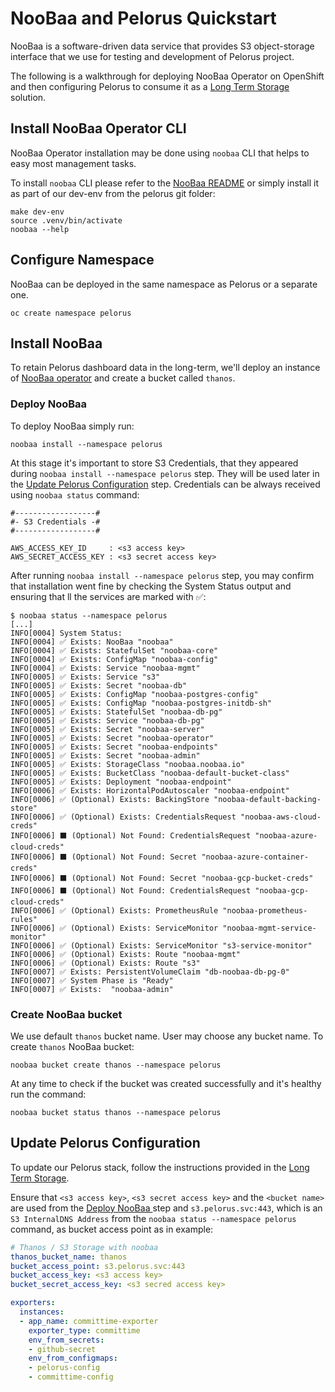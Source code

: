 # NooBaa and Pelorus Quickstart

NooBaa is a software-driven data service that provides S3 object-storage interface that we use for testing and development of Pelorus project.

The following is a walkthrough for deploying NooBaa Operator on OpenShift and then configuring Pelorus to consume it as a [Long Term Storage](configuration2.md#configure-long-term-storage-recommended) solution.

## Install NooBaa Operator CLI

NooBaa Operator installation may be done using `noobaa` CLI that helps to easy most management tasks.

To install `noobaa` CLI please refer to the [NooBaa README](https://github.com/noobaa/noobaa-operator/blob/master/README.md) or simply install it as part of our dev-env from the pelorus git folder:

```
make dev-env
source .venv/bin/activate
noobaa --help
```

## Configure Namespace

NooBaa can be deployed in the same namespace as Pelorus or a separate one.

```
oc create namespace pelorus
```

## Install NooBaa

To retain Pelorus dashboard data in the long-term, we'll deploy an instance of [NooBaa operator](https://github.com/noobaa/noobaa-operator) and create a bucket called `thanos`.

### Deploy NooBaa

To deploy NooBaa simply run:

```
noobaa install --namespace pelorus
```

At this stage it's important to store S3 Credentials, that they appeared during `noobaa install --namespace pelorus` step.
They will be used later in the [Update Pelorus Configuration](#update-pelorus-configuration) step. Credentials can be always received using `noobaa status` command:

```
#------------------#
#- S3 Credentials -#
#------------------#

AWS_ACCESS_KEY_ID     : <s3 access key>
AWS_SECRET_ACCESS_KEY : <s3 secret access key>
```

After running `noobaa install --namespace pelorus` step, you may confirm that installation went fine by checking the System Status output and ensuring that ll the services are marked with ✅:

```
$ noobaa status --namespace pelorus
[...]
INFO[0004] System Status:
INFO[0004] ✅ Exists: NooBaa "noobaa"
INFO[0004] ✅ Exists: StatefulSet "noobaa-core"
INFO[0004] ✅ Exists: ConfigMap "noobaa-config"
INFO[0004] ✅ Exists: Service "noobaa-mgmt"
INFO[0005] ✅ Exists: Service "s3"
INFO[0005] ✅ Exists: Secret "noobaa-db"
INFO[0005] ✅ Exists: ConfigMap "noobaa-postgres-config"
INFO[0005] ✅ Exists: ConfigMap "noobaa-postgres-initdb-sh"
INFO[0005] ✅ Exists: StatefulSet "noobaa-db-pg"
INFO[0005] ✅ Exists: Service "noobaa-db-pg"
INFO[0005] ✅ Exists: Secret "noobaa-server"
INFO[0005] ✅ Exists: Secret "noobaa-operator"
INFO[0005] ✅ Exists: Secret "noobaa-endpoints"
INFO[0005] ✅ Exists: Secret "noobaa-admin"
INFO[0005] ✅ Exists: StorageClass "noobaa.noobaa.io"
INFO[0005] ✅ Exists: BucketClass "noobaa-default-bucket-class"
INFO[0005] ✅ Exists: Deployment "noobaa-endpoint"
INFO[0006] ✅ Exists: HorizontalPodAutoscaler "noobaa-endpoint"
INFO[0006] ✅ (Optional) Exists: BackingStore "noobaa-default-backing-store"
INFO[0006] ✅ (Optional) Exists: CredentialsRequest "noobaa-aws-cloud-creds"
INFO[0006] ⬛ (Optional) Not Found: CredentialsRequest "noobaa-azure-cloud-creds"
INFO[0006] ⬛ (Optional) Not Found: Secret "noobaa-azure-container-creds"
INFO[0006] ⬛ (Optional) Not Found: Secret "noobaa-gcp-bucket-creds"
INFO[0006] ⬛ (Optional) Not Found: CredentialsRequest "noobaa-gcp-cloud-creds"
INFO[0006] ✅ (Optional) Exists: PrometheusRule "noobaa-prometheus-rules"
INFO[0006] ✅ (Optional) Exists: ServiceMonitor "noobaa-mgmt-service-monitor"
INFO[0006] ✅ (Optional) Exists: ServiceMonitor "s3-service-monitor"
INFO[0006] ✅ (Optional) Exists: Route "noobaa-mgmt"
INFO[0006] ✅ (Optional) Exists: Route "s3"
INFO[0007] ✅ Exists: PersistentVolumeClaim "db-noobaa-db-pg-0"
INFO[0007] ✅ System Phase is "Ready"
INFO[0007] ✅ Exists:  "noobaa-admin"
```

### Create NooBaa bucket

We use default `thanos` bucket name. User may choose any bucket name.
To create `thanos` NooBaa bucket:

```
noobaa bucket create thanos --namespace pelorus
```

At any time to check if the bucket was created successfully and it's healthy run the command:

```
noobaa bucket status thanos --namespace pelorus
```

## Update Pelorus Configuration

To update our Pelorus stack, follow the instructions provided in the [Long Term Storage](configuration2.md#configure-long-term-storage-recommended).

Ensure that `<s3 access key>`, `<s3 secret access key>` and the `<bucket name>` are used from the [Deploy NooBaa
](#deploy-noobaa) step and `s3.pelorus.svc:443`, which is an `S3 InternalDNS Address` from the `noobaa status --namespace pelorus` command, as bucket access point as in example:

```yaml
# Thanos / S3 Storage with noobaa
thanos_bucket_name: thanos
bucket_access_point: s3.pelorus.svc:443
bucket_access_key: <s3 access key>
bucket_secret_access_key: <s3 secred access key>

exporters:
  instances:
  - app_name: committime-exporter
    exporter_type: committime
    env_from_secrets:
    - github-secret
    env_from_configmaps:
    - pelorus-config
    - committime-config
```
